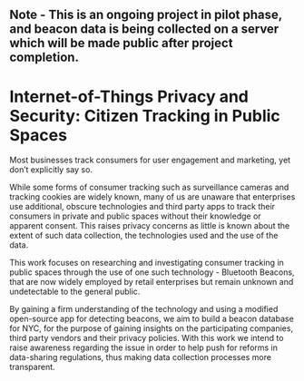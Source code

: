 ## Note - This is an ongoing project in pilot phase, and beacon data is being collected on a server which will be made public after project completion. 

# Internet-of-Things Privacy and Security: Citizen Tracking in Public Spaces
Most businesses track consumers for user engagement and marketing, yet don’t explicitly say so. 

While some forms of consumer tracking such as surveillance cameras and tracking cookies are widely known, many of us are unaware that enterprises use additional, obscure technologies and third party apps to track their consumers in private and public spaces without their knowledge or apparent consent. This raises privacy concerns as little is known about the extent of such data collection, the technologies used and the use of the data. 

This work focuses on researching and investigating consumer tracking in public spaces through the use of one such technology - Bluetooth Beacons, that are now widely employed by retail enterprises but remain unknown and undetectable to the general public. 

By gaining a firm understanding of the technology and using a modified open-source app for detecting beacons, we aim to build a beacon database for NYC, for the purpose of gaining insights on the participating companies, third party vendors and their privacy policies. With this work we intend to raise awareness regarding the issue in order to help push for reforms in data-sharing regulations, thus making data collection processes more transparent.
